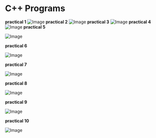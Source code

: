 # C++ Programs
**practical 1**
![Image](https://github.com/user-attachments/assets/9a38d110-3c51-404a-a022-1133d8974809)
**practical 2**
![Image](https://github.com/user-attachments/assets/b025d3b5-92db-4bc7-b3d0-e1dc5b5ab157)
**practical 3**
![Image](https://github.com/user-attachments/assets/b042c6da-fd87-4c69-a912-f420a2e218b2)
**practical 4**
![Image](https://github.com/user-attachments/assets/fb5b9d31-9314-41e6-9b2b-31086f416f25)
**practical 5**

![Image](https://github.com/user-attachments/assets/c8eebe1a-1975-4094-b981-95eb966992f3)

**practical 6**

![Image](https://github.com/user-attachments/assets/13844480-5884-48ab-9ec0-a8b5c92302d6)

**practical 7**

![Image](https://github.com/user-attachments/assets/c407ea22-be3e-47d4-9300-a2840eeaa965)

**practical 8**

![Image](https://github.com/user-attachments/assets/f5dffa53-74e4-4f97-ab1f-06766b0e596f)

**practical 9**

![Image](https://github.com/user-attachments/assets/a23e5c6d-f9e5-48fd-994d-467e0663f03f)

**practical 10**

![Image](https://github.com/user-attachments/assets/794e6f0b-bc84-44db-bd96-e6f827e8c676)
